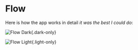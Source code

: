 # Flow

Here is how the app works in detail _it was the best I could do_:

![Flow Dark](/screenshots/flow-dark-mode.png){.dark-only}

![Flow Light](/screenshots/flow-light-mode.png){.light-only}
